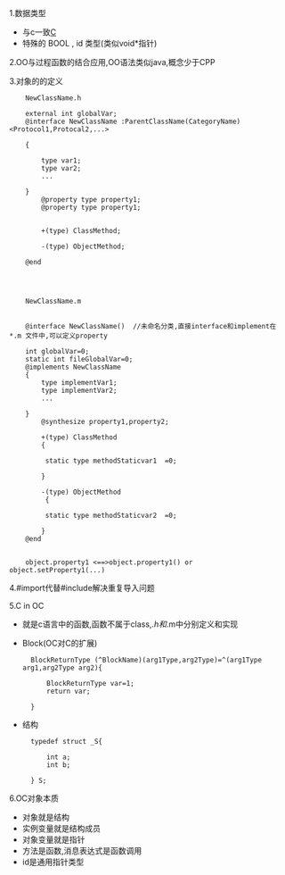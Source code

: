 1.数据类型
+ 与c一致[C](https://github.com/huanx1983/Programming-knowledge-assets/blob/master/C.md)
+ 特殊的 BOOL , id 类型(类似void*指针)

2.OO与过程函数的结合应用,OO语法类似java,概念少于CPP

3.对象的的定义

        NewClassName.h
        
        external int globalVar;
        @interface NewClassName :ParentClassName(CategoryName)<Protocol1,Protocal2,...>
        
        {
        
            type var1;
            type var2;
            ...
        
        }
            @property type property1;
            @property type property1;

            
            +(type) ClassMethod;
            
            -(type) ObjectMethod;
        
        @end
        
        
        
        
        NewClassName.m
        
        
        @interface NewClassName()  //未命名分类,直接interface和implement在 *.m 文件中,可以定义property
        
        int globalVar=0;
        static int fileGlobalVar=0;
        @implements NewClassName
        {
            type implementVar1;
            type implementVar2;
            ...

        }
            @synthesize property1,property2;
        
            +(type) ClassMethod
            {
             
             static type methodStaticvar1  =0;
                                
            }
                   
            -(type) ObjectMethod
             {
             
             static type methodStaticvar2  =0;
                    
            }
        @end
        
        
        object.property1 <==>object.property1() or object.setProperty1(...)
        

4.#import代替#include解决重复导入问题

5.C in OC
+ 就是c语言中的函数,函数不属于class,*.h和*.m中分别定义和实现

+ Block(OC对C的扩展)
    
        BlockReturnType (^BlockName)(arg1Type,arg2Type)=^(arg1Type arg1,arg2Type arg2){
    
            BlockReturnType var=1;
            return var;
    
        }
        
+ 结构
        
        typedef struct _S{
        
            int a;
            int b;
        
        } S;
        



6.OC对象本质
+ 对象就是结构
+ 实例变量就是结构成员
+ 对象变量就是指针
+ 方法是函数,消息表达式是函数调用
+ id是通用指针类型




    

